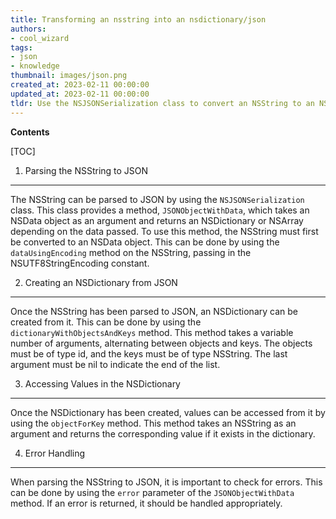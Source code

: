 ```yaml
---
title: Transforming an nsstring into an nsdictionary/json
authors:
- cool_wizard
tags:
- json
- knowledge
thumbnail: images/json.png
created_at: 2023-02-11 00:00:00
updated_at: 2023-02-11 00:00:00
tldr: Use the NSJSONSerialization class to convert an NSString to an NSDictionary or JSON.
---
```


**Contents**

[TOC]

1. Parsing the NSString to JSON
--------------------------------
The NSString can be parsed to JSON by using the `NSJSONSerialization` class. This class provides a method, `JSONObjectWithData`, which takes an NSData object as an argument and returns an NSDictionary or NSArray depending on the data passed. To use this method, the NSString must first be converted to an NSData object. This can be done by using the `dataUsingEncoding` method on the NSString, passing in the NSUTF8StringEncoding constant.

2. Creating an NSDictionary from JSON
------------------------------------
Once the NSString has been parsed to JSON, an NSDictionary can be created from it. This can be done by using the `dictionaryWithObjectsAndKeys` method. This method takes a variable number of arguments, alternating between objects and keys. The objects must be of type id, and the keys must be of type NSString. The last argument must be nil to indicate the end of the list.

3. Accessing Values in the NSDictionary
---------------------------------------
Once the NSDictionary has been created, values can be accessed from it by using the `objectForKey` method. This method takes an NSString as an argument and returns the corresponding value if it exists in the dictionary.

4. Error Handling
-----------------
When parsing the NSString to JSON, it is important to check for errors. This can be done by using the `error` parameter of the `JSONObjectWithData` method. If an error is returned, it should be handled appropriately.
